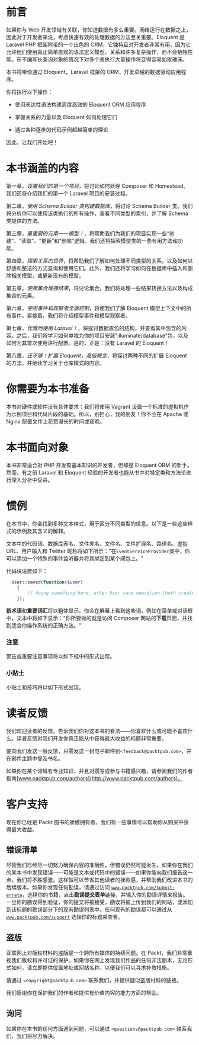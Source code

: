 # 前言

如果你与 Web 开发领域有关联，你知道数据有多么重要。网络运行在数据之上，因此对于开发者来说，考虑快速有效的处理数据的方法至关重要。Eloquent 是 Laravel PHP 框架附带的一个出色的 ORM，它独特且对开发者非常有用，因为它允许他们使用真正简单直观的语法定义模型、关系和许多复杂操作，而不会牺牲性能。在不编写长查询对象的情况下对多个表执行大量操作将变得容易如玫瑰床。

本书将带你通过 Eloquent，Laravel 框架的 ORM，开发卓越的数据驱动应用程序。

你将执行以下操作：

+   使用表达性语法构建高度高效的 Eloquent ORM 应用程序

+   掌握关系的力量以及 Eloquent 如何处理它们

+   通过各种逐步的代码示例超越简单的理论

因此，让我们开始吧！

# 本书涵盖的内容

第一章，*设置我们的第一个项目*，将讨论如何处理 Composer 和 Homestead。我们还将介绍我们的第一个 Laravel 项目的安装过程。

第二章，*使用 Schema Builder 类构建数据库*，将讨论 Schema Builder 类。我们将分析你可以使用该类执行的所有操作，查看不同类型的索引，并了解 Schema 类提供的方法。

第三章，*最重要的元素——模型！*，将帮助我们为我们的项目实现一些“创建”、“读取”、“更新”和“删除”逻辑。我们还将探索模型类的一些有用方法和功能。

第四章，*探索关系的世界*，将帮助我们了解如何处理不同类型的关系，以及如何以舒适和整洁的方式查询和使用它们。此外，我们还将学习如何在数据库中插入和删除相关模型，或更新现有的模型。

第五章，*使用集合增强结果*，将讨论集合。我们将处理一些结果转换方法以及构成集合的元素。

第六章，*使用事件和观察者全面控制*，将使我们了解 Eloquent 模型上下文中的所有事件。紧接着，我们将介绍模型事件和模型观察者。

第七章，*优雅地使用 Laravel！*，将探讨数据库包的结构，并查看其中包含的内容。之后，我们将学习如何单独为你的项目安装"illuminate/database"包，以及如何为其首次使用进行配置。是的，正是：没有 Laravel 的 Eloquent！

第八章，*还不够！扩展 Eloquent，高级概念*，将探讨两种不同的扩展 Eloquent 的方法，并继续学习关于仓库模式的内容。

# 你需要为本书准备

本书对硬件或软件没有具体要求；我们将使用 Vagrant 设置一个标准的虚拟机作为示例项目和代码片段的基础。所以，别担心，我的朋友！你不会在 Apache 或 Nginx 配置文件上花费漫长的时间或夜晚。

# 本书面向对象

本书非常适合对 PHP 开发有基本知识的开发者，但却是 Eloquent ORM 的新手。然而，有之前 Laravel 和 Eloquent 经验的开发者也能从书中对特定类和方法论进行深入分析中受益。

# 惯例

在本书中，你会找到多种文本样式，用于区分不同类型的信息。以下是一些这些样式的示例及其含义的解释。

文本中的代码词、数据库表名、文件夹名、文件名、文件扩展名、路径名、虚拟 URL、用户输入和 Twitter 昵称将如下所示："在`EventServiceProvider`类中，你可以添加一个特殊的事件监听器并将其绑定到某个闭包上。"

代码块设置如下：

```php
  User::saved(function($user)
    {
        // doing something here, after User save operation (both create and update)...
    });
```

**新术语**和**重要词汇**将以粗体显示。你会在屏幕上看到这些词，例如在菜单或对话框中，文本中将如下显示："你所要做的就是访问 Composer 网站的**下载**页面，并找到适合你操作系统的正确方法。"

### 注意

警告或重要注意事项将以如下框中的形式出现。

### 小贴士

小贴士和技巧将以如下形式出现。

# 读者反馈

我们欢迎读者的反馈。告诉我们你对这本书的看法——你喜欢什么或可能不喜欢什么。读者反馈对我们开发你真正能从中获得最大收益的标题非常重要。

要向我们发送一般反馈，只需发送一封电子邮件到`<feedback@packtpub.com>`，并在邮件主题中提及书名。

如果你在某个领域有专业知识，并且对撰写或参与书籍感兴趣，请参阅我们的作者指南[www.packtpub.com/authors](http://www.packtpub.com/authors)。

# 客户支持

现在你已经是 Packt 图书的骄傲拥有者，我们有一些事情可以帮助你从购买中获得最大收益。

## 错误清单

尽管我们已经尽一切努力确保内容的准确性，但错误仍然可能发生。如果你在我们的某本书中发现错误——可能是文本或代码中的错误——如果你能向我们报告这一点，我们将不胜感激。这样做可以节省其他读者的挫败感，并帮助我们改进本书的后续版本。如果你发现任何勘误，请通过访问 [`www.packtpub.com/submit-errata`](http://www.packtpub.com/submit-errata)，选择你的书籍，点击**勘误****提交****表单**链接，并输入你的勘误详情来报告。一旦你的勘误得到验证，你的提交将被接受，勘误将被上传到我们的网站，或添加到该标题的勘误部分下的现有勘误列表中。任何现有的勘误都可以通过从 [`www.packtpub.com/support`](http://www.packtpub.com/support) 选择你的标题来查看。

## 盗版

互联网上对版权材料的盗版是一个跨所有媒体的持续问题。在 Packt，我们非常重视我们版权和许可证的保护。如果你在网上发现我们作品的任何非法副本，无论形式如何，请立即提供位置地址或网站名称，以便我们可以寻求补救措施。

请通过 `<copyright@packtpub.com>` 联系我们，并提供疑似盗版材料的链接。

我们感谢你在保护我们的作者和提供有价值内容的能力方面的帮助。

## 询问

如果你在本书的任何方面遇到问题，可以通过 `<questions@packtpub.com>` 联系我们，我们将尽力解决。
